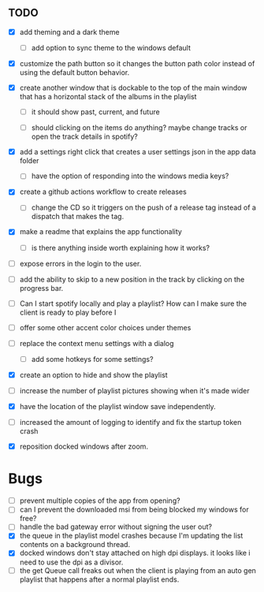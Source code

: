 
## TODO

- [x] add theming and a dark theme
  - [ ] add option to sync theme to the windows default


- [x] customize the path button so it changes the button path color instead of using the default button behavior.
- [x] create another window that is dockable to the top of the main window that has a horizontal stack of the albums in the playlist
    - [ ] it should show past, current, and future
    - [ ] should clicking on the items do anything? maybe change tracks or open the track details in spotify?


- [x] add a settings right click that creates a user settings json in the app data folder
  - [ ] have the option of responding into the windows media keys?
  

- [x] create a github actions workflow to create releases
    - [ ] change the CD so it triggers on the push of a release tag instead of a dispatch that makes the tag.
- [x] make a readme that explains the app functionality
  - [ ] is there anything inside worth explaining how it works?

- [ ] expose errors in the login to the user.

- [ ] add the ability to skip to a new position in the track by clicking on the progress bar.

- [ ] Can I start spotify locally and play a playlist? How can I make sure the client is ready to play before I 

- [ ] offer some other accent color choices under themes
- [ ] replace the context menu settings with a dialog
  - [ ] add some hotkeys for some settings?

- [x] create an option to hide and show the playlist
- [ ] increase the number of playlist pictures showing when it's made wider
- [x] have the location of the playlist window save independently.
- [ ] increased the amount of logging to identify and fix the startup token crash
- [x] reposition docked windows after zoom.

# Bugs
- [ ] prevent multiple copies of the app from opening?
- [ ] can I prevent the downloaded msi from being blocked my windows for free?
- [ ] handle the bad gateway error without signing the user out?
- [x] the queue in the playlist model crashes because I'm updating the list contents on a background thread.
- [x] docked windows don't stay attached on high dpi displays. it looks like i need to use the dpi as a divisor.
- [ ] the get Queue call freaks out when the client is playing from an auto gen playlist that happens after a normal playlist ends.